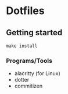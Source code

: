 # Dotfiles

## Getting started
```shell
make install
```

### Programs/Tools
- alacritty (for Linux)
- dotter
- commitizen
